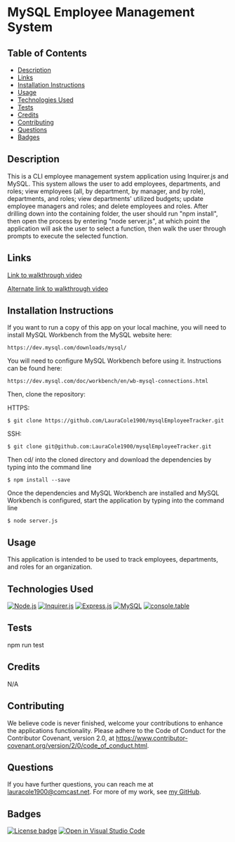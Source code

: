 # MySQL Employee Management System

## Table of Contents

* [Description](#description)
* [Links](#links)
* [Installation Instructions](#installation-instructions)
* [Usage](#usage)
* [Technologies Used](#technologies-used)
* [Tests](#tests)
* [Credits](#credits)
* [Contributing](#contributing)
* [Questions](#questions)
* [Badges](#badges)

## Description

This is a CLI employee management system application using Inquirer.js and MySQL. This system allows the user to add employees, departments, and roles; view employees (all, by department, by manager, and by role), departments, and roles; view departments' utilized budgets; update employee managers and roles; and delete employees and roles. After drilling down into the containing folder, the user should run "npm install", then open the process by entering "node server.js", at which point the application will ask the user to select a function, then walk the user through prompts to execute the selected function.

## Links

[Link to walkthrough video](assets/Employee-Management-System-walkthrough.webm)

[Alternate link to walkthrough video](https://drive.google.com/file/d/1EK5HcKPhBGIX6FEMtZK95S0B9AVxnhrV/view)

## Installation Instructions

If you want to run a copy of this app on your local machine, you will need to install MySQL Workbench from the MySQL website here:
```
https://dev.mysql.com/downloads/mysql/
```

You will need to configure MySQL Workbench before using it. Instructions can be found here:
```
https://dev.mysql.com/doc/workbench/en/wb-mysql-connections.html
```

Then, clone the repository:

HTTPS:
```
$ git clone https://github.com/LauraCole1900/mysqlEmployeeTracker.git
```

SSH:
```
$ git clone git@github.com:LauraCole1900/mysqlEmployeeTracker.git
```

Then cd/ into the cloned directory and download the dependencies by typing into the command line
```
$ npm install --save
```

Once the dependencies and MySQL Workbench are installed and MySQL Workbench is configured, start the application by typing into the command line
```
$ node server.js
```

## Usage

This application is intended to be used to track employees, departments, and roles for an organization.

## Technologies Used

[![Node.js](https://img.shields.io/badge/built%20with-Node.js-3c873a)](https://nodejs.org/en/) [![Inquirer.js](https://img.shields.io/badge/built%20with-Inquirer.js-68a063)](https://www.npmjs.com/package/inquirer) [![Express.js](https://img.shields.io/badge/built%20with-Express.js-303030)](https://expressjs.com/) [![MySQL](https://img.shields.io/badge/built%20with-MySQL-00758f)](https://www.mysql.com/) [![console.table](https://img.shields.io/badge/built%20with-console.table-cb3837)](https://www.npmjs.com/package/console.table)

## Tests

npm run test

## Credits

N/A

## Contributing

We believe code is never finished, welcome your contributions to enhance the applications functionality. Please adhere to the Code of Conduct for the Contributor Covenant, version 2.0, at https://www.contributor-covenant.org/version/2/0/code_of_conduct.html.

## Questions

If you have further questions, you can reach me at lauracole1900@comcast.net. For more of my work, see [my GitHub](https://github.com/LauraCole1900).

## Badges

[![License badge](https://img.shields.io/badge/license-MIT-0d4b16)](./LICENSE) [![Open in Visual Studio Code](https://open.vscode.dev/badges/open-in-vscode.svg)](https://open.vscode.dev/LauraCole1900/mysqlEmployeeTracker)